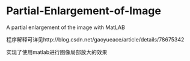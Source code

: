 # Partial-Enlargement-of-Image
A partial enlargement of the image with MatLAB

程序解释可详见http://blog.csdn.net/gaoyueace/article/details/78675342

实现了使用matlab进行图像局部放大的效果

